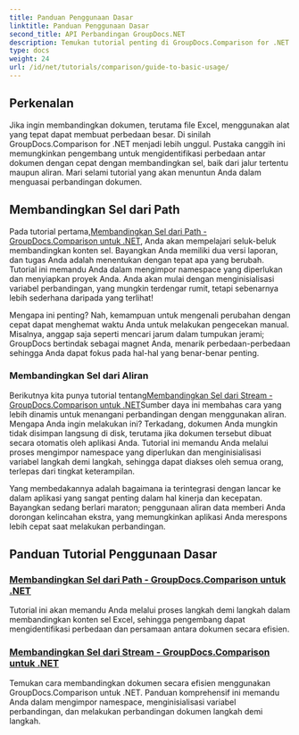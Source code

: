 ```yaml
---
title: Panduan Penggunaan Dasar
linktitle: Panduan Penggunaan Dasar
second_title: API Perbandingan GroupDocs.NET
description: Temukan tutorial penting di GroupDocs.Comparison for .NET untuk perbandingan dokumen yang efisien dan wawasan pengembangan. Pelajari cara membandingkan sel Excel dengan mudah.
type: docs
weight: 24
url: /id/net/tutorials/comparison/guide-to-basic-usage/
---
```

## Perkenalan

Jika ingin membandingkan dokumen, terutama file Excel, menggunakan alat yang tepat dapat membuat perbedaan besar. Di sinilah GroupDocs.Comparison for .NET menjadi lebih unggul. Pustaka canggih ini memungkinkan pengembang untuk mengidentifikasi perbedaan antar dokumen dengan cepat dengan membandingkan sel, baik dari jalur tertentu maupun aliran. Mari selami tutorial yang akan menuntun Anda dalam menguasai perbandingan dokumen.

## Membandingkan Sel dari Path

 Pada tutorial pertama,[Membandingkan Sel dari Path - GroupDocs.Comparison untuk .NET](./comparing-cells-from-path/), Anda akan mempelajari seluk-beluk membandingkan konten sel. Bayangkan Anda memiliki dua versi laporan, dan tugas Anda adalah menentukan dengan tepat apa yang berubah. Tutorial ini memandu Anda dalam mengimpor namespace yang diperlukan dan menyiapkan proyek Anda. Anda akan mulai dengan menginisialisasi variabel perbandingan, yang mungkin terdengar rumit, tetapi sebenarnya lebih sederhana daripada yang terlihat!

Mengapa ini penting? Nah, kemampuan untuk mengenali perubahan dengan cepat dapat menghemat waktu Anda untuk melakukan pengecekan manual. Misalnya, anggap saja seperti mencari jarum dalam tumpukan jerami; GroupDocs bertindak sebagai magnet Anda, menarik perbedaan-perbedaan sehingga Anda dapat fokus pada hal-hal yang benar-benar penting.

### Membandingkan Sel dari Aliran

 Berikutnya kita punya tutorial tentang[Membandingkan Sel dari Stream - GroupDocs.Comparison untuk .NET](./comparing-cells-from-stream/)Sumber daya ini membahas cara yang lebih dinamis untuk menangani perbandingan dengan menggunakan aliran. Mengapa Anda ingin melakukan ini? Terkadang, dokumen Anda mungkin tidak disimpan langsung di disk, terutama jika dokumen tersebut dibuat secara otomatis oleh aplikasi Anda. Tutorial ini memandu Anda melalui proses mengimpor namespace yang diperlukan dan menginisialisasi variabel langkah demi langkah, sehingga dapat diakses oleh semua orang, terlepas dari tingkat keterampilan.

Yang membedakannya adalah bagaimana ia terintegrasi dengan lancar ke dalam aplikasi yang sangat penting dalam hal kinerja dan kecepatan. Bayangkan sedang berlari maraton; penggunaan aliran data memberi Anda dorongan kelincahan ekstra, yang memungkinkan aplikasi Anda merespons lebih cepat saat melakukan perbandingan.

## Panduan Tutorial Penggunaan Dasar
### [Membandingkan Sel dari Path - GroupDocs.Comparison untuk .NET](./comparing-cells-from-path/)
Tutorial ini akan memandu Anda melalui proses langkah demi langkah dalam membandingkan konten sel Excel, sehingga pengembang dapat mengidentifikasi perbedaan dan persamaan antara dokumen secara efisien.
### [Membandingkan Sel dari Stream - GroupDocs.Comparison untuk .NET](./comparing-cells-from-stream/)
Temukan cara membandingkan dokumen secara efisien menggunakan GroupDocs.Comparison untuk .NET. Panduan komprehensif ini memandu Anda dalam mengimpor namespace, menginisialisasi variabel perbandingan, dan melakukan perbandingan dokumen langkah demi langkah.